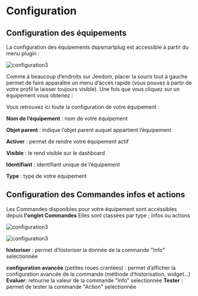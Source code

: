 # Configuration

## **Configuration des équipements**


La configuration des équipements dspsmartplug est accessible à partir du menu plugin :

![configuration3](https://raw.githubusercontent.com/limad/plugin-dspsmartplug/master/images/dspsmartplug_screenshot1.PNG)

Comme à beaucoup d’endroits sur Jeedom, placer la souris tout à gauche permet de faire apparaître un menu d’accès rapide (vous pouvez à partir de votre profil le laisser toujours visible).
Une fois que vous cliquez sur un équipement vous obtenez :


Vous retrouvez ici toute la configuration de votre équipement :

**Nom de l’équipement** : nom de votre équipement 

**Objet parent** : indique l’objet parent auquel appartient l’équipement

**Activer** : permet de rendre votre équipement actif

**Visible** : le rend visible sur le dashboard

**Identifiant** : identifiant unique de l’équipement

**Type** : type de votre équipement




## Configuration des Commandes infos et actions

Les Commandes disponibles pour votre équipement sont accéssibles depuis **l'onglet Commandes**
Elles sont classées par type ; infos ou actions

![configuration3](https://raw.githubusercontent.com/limad/plugin-dspsmartplug/master/images/dspsmartplug_screenshot5.PNG)

![configuration3](https://raw.githubusercontent.com/limad/plugin-dspsmartplug/master/images/dspsmartplug_screenshot5.PNG)


**historiser** : permet d’historiser la donnée de la commande "Info" selectionnée

**configuration avancée** (petites roues crantées) : permet d’afficher la configuration avancée de la commande (méthode d’historisation, widget…​)
**Evaluer**: retourne la valeur de la commande "Info" selectionnée
**Tester** : permet de tester la commande "Action" selectionnée
